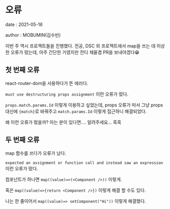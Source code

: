 # 오류

date : 2021-05-16

author : MOBUMIN(김수빈)

이번 주 역시 프로젝트들을 진행했다. 전공, DSC 외 프로젝트에서 map을 쓰는 데 이상한 오류가 떴는데, 아주 간단한 거였지만 잔디 채울겸 PR을 보내야겠다😁

## 첫 번째 오류

react-router-dom을 사용하다가 뜬 에러다.

`must use destructuring props assignment` 이런 오류가 떴다.

`props.match.params.Id` 이렇게 이용하고 싶었는데, props 오류가 떠서 그냥 props 대신에 `{match}`로 바꿔주고 `match.params.Id` 이렇게 접근하니 해결되었다.

왜 이런 오류가 떴을까? 아는 분이 있다면.... 알려주세요... 흑흑

## 두 번째 오류

map 함수를 쓰다가 오류가 났다.

`expected an assignment or function call and instead saw an expression` 이런 오류가 떴다.

컴포넌트가 하나면 `map((value)=>(<Component />))` 이렇게.

혹은 `map((value)=>{return <Component />})` 이렇게 해결 할 수도 있다.

나는 한 줄이어서 `map((value)=> setComponent("Hi"))` 이렇게 해결했다.
